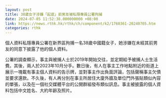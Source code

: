 ```yaml
---
layout: post
title: 38歲女子涉嫌「起底」前男友被私隱專員公署拘捕
date: 2024-07-05 11:52:38.000000000 +08:00
link: https://news.rthk.hk/rthk/ch/component/k2/1760361-20240705.htm
categories: rthk
---
```


個人資料私隱專員公署在新界區拘捕一名38歲中國籍女子，她涉嫌在未經其前男友的同意下披露了他的個人資料。
 
公署的調查顯示，事主與被捕人士於2019年開始交往，並定期給予被捕人士生活費。其後，兩人於2023年10月分手。數日後，有人在事主工作地點附近的街道上展示一塊載有事主個人資料的告示牌，並對事主作出負面評論，包括聲稱事主欠債並要求還款。不久後，有人再分別在事主所居住大廈外牆及單位門外張貼類似內容的單張，以及在一個社交媒體平台的公開群組發布類似訊息。事主被披露的個人資料包括中文姓名、大約年齡及照片。
